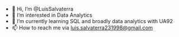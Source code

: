 - 👋 Hi, I’m @LuisSalvaterra
- 👀 I’m interested in Data Analytics
- 🌱 I’m currently learning SQL and broadly data analytics with UA92
- 📫 How to reach me via luis.salvaterra231998@gmail.com

<!---
LuisSalvaterra/LuisSalvaterra is a ✨ special ✨ repository because its `README.md` (this file) appears on your GitHub profile.
You can click the Preview link to take a look at your changes.
--->

